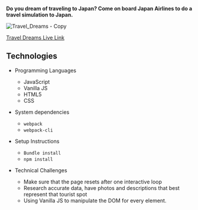 **Do you dream of traveling to Japan? Come on board Japan Airlines to do a travel simulation to Japan.**

![Travel_Dreams - Copy](https://user-images.githubusercontent.com/44996285/111643219-0573ab00-87bc-11eb-8287-1b77c27b008c.jpg)

[Travel Dreams Live Link](https://rizzacarla.github.io/Travel_Dreams/)

## Technologies
* Programming Languages
  - JavaScript
  - Vanilla JS
  - HTML5
  - CSS
  
* System dependencies
  - `webpack`
  - `webpack-cli`

* Setup Instructions
  - `Bundle install`
  - `npm install`

* Technical Challenges
  - Make sure that the page resets after one interactive loop
  - Research accurate data, have photos and descriptions that best represent that tourist spot
  - Using Vanilla JS to manipulate the DOM for every element.
